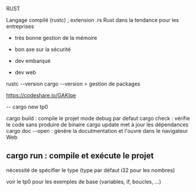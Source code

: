 RUST

Langage compilé (rustc) ; extension .rs
Rust dans la tendance pour les entreprises

- très bonne gestion de la mémoire
- bon axe sur la sécurité

- dev embarqué
- dev web

rustc --version
cargo --version > gestion de packages

https://codeshare.io/GAKlqe

--
cargo new tp0

cargo build  : compile le projet mode debug par defaut
cargo check   : vérifie le code sans produire de binaire
cargo update  met à jour les dépendances
cargo doc --open  : gènère la docutmentation et l'ouvre dans le navigateur Web

cargo run : compile et exécute le projet
 --

 nécessité de spécifier le type (type par défaut i32 pour les nombres)

 voir le tp0 pour les exemples de base (variables, if, boucles, ...)
